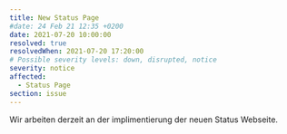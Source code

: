 ```yaml
---
title: New Status Page
#date: 24 Feb 21 12:35 +0200
date: 2021-07-20 10:00:00
resolved: true
resolvedWhen: 2021-07-20 17:20:00
# Possible severity levels: down, disrupted, notice
severity: notice
affected:
  - Status Page
section: issue
---
```


Wir arbeiten derzeit an der implimentierung der neuen Status Webseite.
